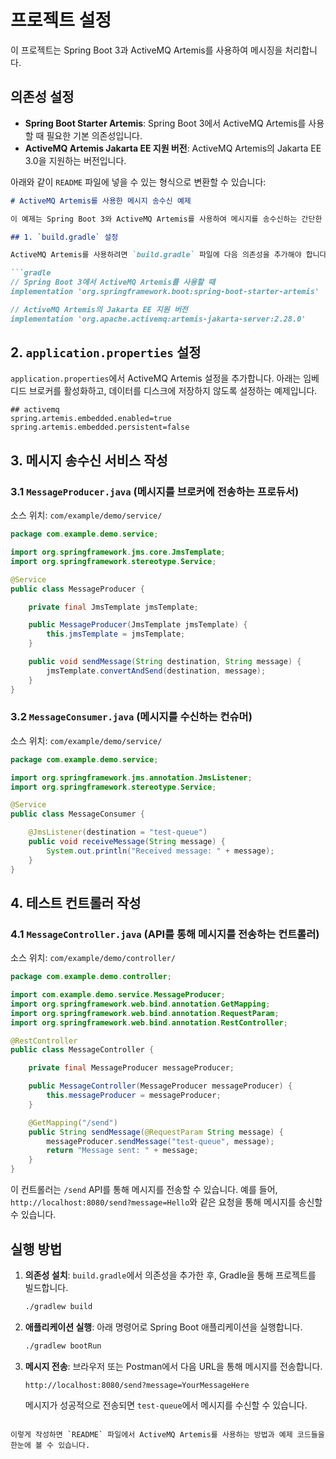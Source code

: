 # 프로젝트 설정

이 프로젝트는 Spring Boot 3과 ActiveMQ Artemis를 사용하여 메시징을 처리합니다.

## 의존성 설정

- **Spring Boot Starter Artemis**: Spring Boot 3에서 ActiveMQ Artemis를 사용할 때 필요한 기본 의존성입니다.
- **ActiveMQ Artemis Jakarta EE 지원 버전**: ActiveMQ Artemis의 Jakarta EE 3.0을 지원하는 버전입니다.


아래와 같이 `README` 파일에 넣을 수 있는 형식으로 변환할 수 있습니다:

```markdown
# ActiveMQ Artemis를 사용한 메시지 송수신 예제

이 예제는 Spring Boot 3와 ActiveMQ Artemis를 사용하여 메시지를 송수신하는 간단한 예제입니다.

## 1. `build.gradle` 설정

ActiveMQ Artemis를 사용하려면 `build.gradle` 파일에 다음 의존성을 추가해야 합니다.

```gradle
// Spring Boot 3에서 ActiveMQ Artemis를 사용할 때
implementation 'org.springframework.boot:spring-boot-starter-artemis'

// ActiveMQ Artemis의 Jakarta EE 지원 버전
implementation 'org.apache.activemq:artemis-jakarta-server:2.28.0'
```

## 2. `application.properties` 설정

`application.properties`에서 ActiveMQ Artemis 설정을 추가합니다. 아래는 임베디드 브로커를 활성화하고, 데이터를 디스크에 저장하지 않도록 설정하는 예제입니다.

```properties
## activemq
spring.artemis.embedded.enabled=true
spring.artemis.embedded.persistent=false
```

## 3. 메시지 송수신 서비스 작성

### 3.1 `MessageProducer.java` (메시지를 브로커에 전송하는 프로듀서)

소스 위치: `com/example/demo/service/`

```java
package com.example.demo.service;

import org.springframework.jms.core.JmsTemplate;
import org.springframework.stereotype.Service;

@Service
public class MessageProducer {

    private final JmsTemplate jmsTemplate;

    public MessageProducer(JmsTemplate jmsTemplate) {
        this.jmsTemplate = jmsTemplate;
    }

    public void sendMessage(String destination, String message) {
        jmsTemplate.convertAndSend(destination, message);
    }
}
```

### 3.2 `MessageConsumer.java` (메시지를 수신하는 컨슈머)

소스 위치: `com/example/demo/service/`

```java
package com.example.demo.service;

import org.springframework.jms.annotation.JmsListener;
import org.springframework.stereotype.Service;

@Service
public class MessageConsumer {

    @JmsListener(destination = "test-queue")
    public void receiveMessage(String message) {
        System.out.println("Received message: " + message);
    }
}
```

## 4. 테스트 컨트롤러 작성

### 4.1 `MessageController.java` (API를 통해 메시지를 전송하는 컨트롤러)

소스 위치: `com/example/demo/controller/`

```java
package com.example.demo.controller;

import com.example.demo.service.MessageProducer;
import org.springframework.web.bind.annotation.GetMapping;
import org.springframework.web.bind.annotation.RequestParam;
import org.springframework.web.bind.annotation.RestController;

@RestController
public class MessageController {

    private final MessageProducer messageProducer;

    public MessageController(MessageProducer messageProducer) {
        this.messageProducer = messageProducer;
    }

    @GetMapping("/send")
    public String sendMessage(@RequestParam String message) {
        messageProducer.sendMessage("test-queue", message);
        return "Message sent: " + message;
    }
}
```

이 컨트롤러는 `/send` API를 통해 메시지를 전송할 수 있습니다. 예를 들어, `http://localhost:8080/send?message=Hello`와 같은 요청을 통해 메시지를 송신할 수 있습니다.

## 실행 방법

1. **의존성 설치**:
   `build.gradle`에서 의존성을 추가한 후, Gradle을 통해 프로젝트를 빌드합니다.

   ```bash
   ./gradlew build
   ```

2. **애플리케이션 실행**:
   아래 명령어로 Spring Boot 애플리케이션을 실행합니다.

   ```bash
   ./gradlew bootRun
   ```

3. **메시지 전송**:
   브라우저 또는 Postman에서 다음 URL을 통해 메시지를 전송합니다.

   ```
   http://localhost:8080/send?message=YourMessageHere
   ```

   메시지가 성공적으로 전송되면 `test-queue`에서 메시지를 수신할 수 있습니다.
```

이렇게 작성하면 `README` 파일에서 ActiveMQ Artemis를 사용하는 방법과 예제 코드들을 한눈에 볼 수 있습니다.

